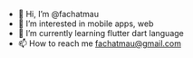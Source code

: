 - 👋 Hi, I’m @fachatmau
- 👀 I’m interested in mobile apps, web
- 🌱 I’m currently learning flutter dart language
- 📫 How to reach me fachatmau@gmail.com

<!---
fachatmau is a ✨ special ✨ repository because its `README.md` (this file) appears on your GitHub profile.
You can click the Preview link to take a look at your changes.
--->
